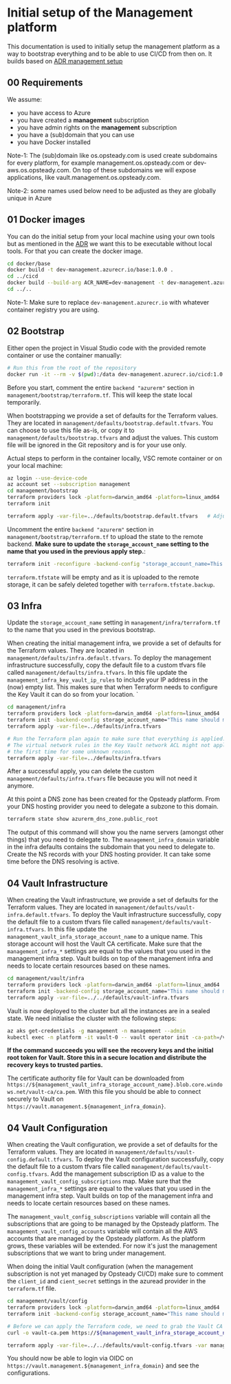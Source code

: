 # Initial setup of the Management platform

This documentation is used to initially setup the management platform as a way to bootstrap everything and to be able to use CI/CD from then on. It builds based on [ADR management setup](../adr/0013-management-setup.md)

## 00 Requirements

We assume:

- you have access to Azure
- you have created a **management** subscription
- you have admin rights on the **management** subscription
- you have a (sub)domain that you can use
- you have Docker installed

Note-1: The (sub)domain like os.opsteady.com is used create subdomains for every platform, for example management.os.opsteady.com or dev-aws.os.opsteady.com. On top of these subdomains we will expose applications, like vault.management.os.opsteady.com.

Note-2: some names used below need to be adjusted as they are globally unique in Azure

## 01 Docker images

You can do the initial setup from your local machine using your own tools but as mentioned in the [ADR](../adr/0011-no-local-tools.md) we want this to be executable without local tools. For that you can create the docker image.

```bash
cd docker/base
docker build -t dev-management.azurecr.io/base:1.0.0 .
cd ../cicd
docker build --build-arg ACR_NAME=dev-management -t dev-management.azurecr.io/cicd:1.0.0 .
cd ../..
```

Note-1: Make sure to replace `dev-management.azurecr.io` with whatever container registry you are using.

## 02 Bootstrap

Either open the project in Visual Studio code with the provided remote container or use the container manually:

```bash
# Run this from the root of the repository
docker run -it --rm -v $(pwd):/data dev-management.azurecr.io/cicd:1.0.0 /bin/bash
```

Before you start, comment the entire `backend "azurerm"` section in `management/bootstrap/terraform.tf`. This will keep the state local temporarily.

When bootstrapping we provide a set of defaults for the Terraform values. They are located in `management/defaults/bootstrap.default.tfvars`. You can choose to use this file as-is, or copy it to `management/defaults/bootstrap.tfvars` and adjust the values. This custom file will be ignored in the Git repository and is for your use only.

Actual steps to perform in the container locally, VSC remote container or on your local machine:

```bash
az login --use-device-code
az account set --subscription management
cd management/bootstrap
terraform providers lock -platform=darwin_amd64 -platform=linux_amd64
terraform init

terraform apply -var-file=../defaults/bootstrap.default.tfvars   # Adjust to ../defaults/bootstrap.tfvars if you have a custom variables file
```

Uncomment the entire `backend "azurerm"` section in `management/bootstrap/terraform.tf` to upload the state to the remote backend. **Make sure to update the `storage_account_name` setting to the name that you used in the previous apply step.**:

```bash
terraform init -reconfigure -backend-config "storage_account_name=This name should match management_bootstrap_terraform_state_account_name"
```

`terraform.tfstate` will be empty and as it is uploaded to the remote storage, it can be safely deleted together with `terraform.tfstate.backup`.

## 03 Infra

Update the `storage_account_name` setting in `management/infra/terraform.tf` to the name that you used in the previous bootstrap.

When creating the initial management infra, we provide a set of defaults for the Terraform values. They are located in `management/defaults/infra.default.tfvars`. To deploy the management infrastructure successfully, copy the default file to a custom tfvars file called `management/defaults/infra.tfvars`. In this file update the `management_infra_key_vault_ip_rules` to include your IP address in the (now) empty list. This makes sure that when Terraform needs to configure the Key Vault it can do so from your location.
`

```bash
cd management/infra
terraform providers lock -platform=darwin_amd64 -platform=linux_amd64
terraform init -backend-config storage_account_name="This name should match management_bootstrap_terraform_state_account_name"
terraform apply -var-file=../defaults/infra.tfvars

# Run the Terraform plan again to make sure that everything is applied.
# The virtual network rules in the Key Vault network ACL might not apply
# the first time for some unknown reason.
terraform apply -var-file=../defaults/infra.tfvars
```

After a successful apply, you can delete the custom `management/defaults/infra.tfvars` file because you will not need it anymore.

At this point a DNS zone has been created for the Opsteady platform. From your DNS hosting provider you need to delegate a subzone to this domain.

```bash
terraform state show azurerm_dns_zone.public_root
```

The output of this command will show you the name servers (amongst other things) that you need to delegate to. The `management_infra_domain` variable in the infra defaults contains the subdomain that you need to delegate to. Create the NS records with your DNS hosting provider. It can take some time before the DNS resolving is active.

## 04 Vault Infrastructure

When creating the Vault infrastructure, we provide a set of defaults for the Terraform values. They are located in `management/defaults/vault-infra.default.tfvars`. To deploy the Vault infrastructure successfully, copy the default file to a custom tfvars file called `management/defaults/vault-infra.tfvars`. In this file update the `management_vault_infa_storage_account_name` to a unique name. This storage account will host the Vault CA certificate. Make sure that the `management_infra_*` settings are equal to the values that you used in the management infra step. Vault builds on top of the management infra and needs to locate certain resources based on these names.

```bash
cd management/vault/infra
terraform providers lock -platform=darwin_amd64 -platform=linux_amd64
terraform init -backend-config storage_account_name="This name should match management_bootstrap_terraform_state_account_name"
terraform apply -var-file=../../defaults/vault-infra.tfvars
```

Vault is now deployed to the cluster but all the instances are in a sealed state. We need initialise the cluster with the following steps:

```bash
az aks get-credentials -g management -n management --admin
kubectl exec -n platform -it vault-0 -- vault operator init -ca-path=/vault/userconfig/vault-tls/ca.crt
```

**If the command succeeds you will see the recovery keys and the initial root token for Vault. Store this in a secure location and distribute the recovery keys to trusted parties.**

The certificate authority file for Vault can be downloaded from `https://${management_vault_infra_storage_account_name}.blob.core.windows.net/vault-ca/ca.pem`. With this file you should be able to connect securely to Vault on `https://vault.management.${management_infra_domain}`.

## 04 Vault Configuration

When creating the Vault configuration, we provide a set of defaults for the Terraform values. They are located in `management/defaults/vault-config.default.tfvars`. To deploy the Vault configuration successfully, copy the default file to a custom tfvars file called `management/defaults/vault-config.tfvars`. Add the management subscription ID as a value to the `management_vault_config_subscriptions` map. Make sure that the `management_infra_*` settings are equal to the values that you used in the management infra step. Vault builds on top of the management infra and needs to locate certain resources based on these names.

The `management_vault_config_subscriptions` variable will contain all the subscriptions that are going to be managed by the Opsteady platform. The `management_vault_config_accounts` variable will contain all the AWS accounts that are managed by the Opsteady platform. As the platform grows, these variables will be extended. For now it's just the management subscriptions that we want to bring under management.

When doing the initial Vault configuration (when the management subscription is not yet managed by Opsteady CI/CD) make sure to comment the `client_id` and `cient_secret` settings in the azuread provider in the `terraform.tf` file.

```bash
cd management/vault/config
terraform providers lock -platform=darwin_amd64 -platform=linux_amd64
terraform init -backend-config storage_account_name="This name should match management_bootstrap_terraform_state_account_name"

# Before we can apply the Terraform code, we need to grab the Vault CA certificate and put it in a well-known location, so that the Vault provider can use it.
curl -o vault-ca.pem https://${management_vault_infra_storage_account_name}.blob.core.windows.net/vault-ca/ca.pem

terraform apply -var-file=../../defaults/vault-config.tfvars -var management_vault_config_token=$VAULT_ROOT_TOKEN_FROM_VAULT_INFRA_RUN
```

You should now be able to login via OIDC on `https://vault.management.${management_infra_domain}` and see the configurations.
